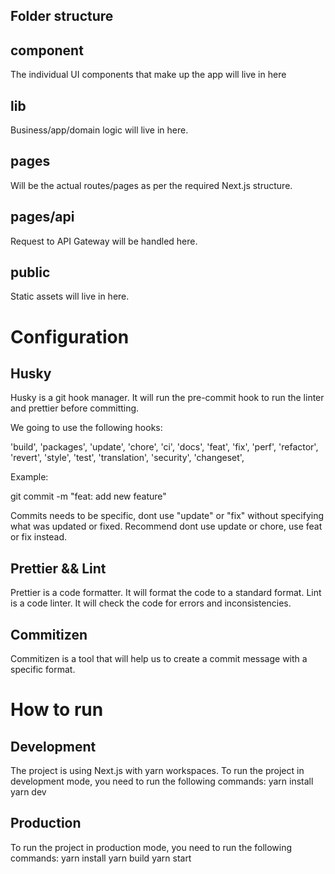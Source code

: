 ## Folder structure

## component

The individual UI components that make up the app will live in here

## lib

Business/app/domain logic will live in here.

## pages

Will be the actual routes/pages as per the required Next.js structure.

## pages/api

Request to API Gateway will be handled here.

## public

Static assets will live in here.

# Configuration

## Husky

Husky is a git hook manager. It will run the pre-commit hook to run the linter and prettier before committing.

We going to use the following hooks:

'build',
'packages',
'update',
'chore',
'ci',
'docs',
'feat',
'fix',
'perf',
'refactor',
'revert',
'style',
'test',
'translation',
'security',
'changeset',

Example:

git commit -m "feat: add new feature"

Commits needs to be specific, dont use "update" or "fix" without specifying what was updated or fixed. Recommend dont use update or chore, use feat or fix instead.

## Prettier && Lint

Prettier is a code formatter. It will format the code to a standard format.
Lint is a code linter. It will check the code for errors and inconsistencies.

## Commitizen

Commitizen is a tool that will help us to create a commit message with a specific format.

# How to run

## Development

The project is using Next.js with yarn workspaces. To run the project in development mode, you need to run the following commands:
yarn install
yarn dev

## Production

To run the project in production mode, you need to run the following commands:
yarn install
yarn build
yarn start
